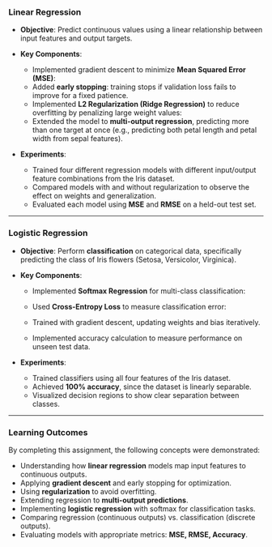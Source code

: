 
### Linear Regression

* **Objective**: Predict continuous values using a linear relationship between input features and output targets.
* **Key Components**:

  * Implemented gradient descent to minimize **Mean Squared Error (MSE)**:
  * Added **early stopping**: training stops if validation loss fails to improve for a fixed patience.
  * Implemented **L2 Regularization (Ridge Regression)** to reduce overfitting by penalizing large weight values:
  * Extended the model to **multi-output regression**, predicting more than one target at once (e.g., predicting both petal length and petal width from sepal features).
    
* **Experiments**:
  * Trained four different regression models with different input/output feature combinations from the Iris dataset.
  * Compared models with and without regularization to observe the effect on weights and generalization.
  * Evaluated each model using **MSE** and **RMSE** on a held-out test set.

---

### Logistic Regression

* **Objective**: Perform **classification** on categorical data, specifically predicting the class of Iris flowers (Setosa, Versicolor, Virginica).
* **Key Components**:

  * Implemented **Softmax Regression** for multi-class classification:

  * Used **Cross-Entropy Loss** to measure classification error:

  * Trained with gradient descent, updating weights and bias iteratively.
  * Implemented accuracy calculation to measure performance on unseen test data.
* **Experiments**:

  * Trained classifiers using all four features of the Iris dataset.
  * Achieved **100% accuracy**, since the dataset is linearly separable.
  * Visualized decision regions to show clear separation between classes.

---

###  Learning Outcomes

By completing this assignment, the following concepts were demonstrated:

* Understanding how **linear regression** models map input features to continuous outputs.
* Applying **gradient descent** and early stopping for optimization.
* Using **regularization** to avoid overfitting.
* Extending regression to **multi-output predictions**.
* Implementing **logistic regression** with softmax for classification tasks.
* Comparing regression (continuous outputs) vs. classification (discrete outputs).
* Evaluating models with appropriate metrics: **MSE, RMSE, Accuracy**.



